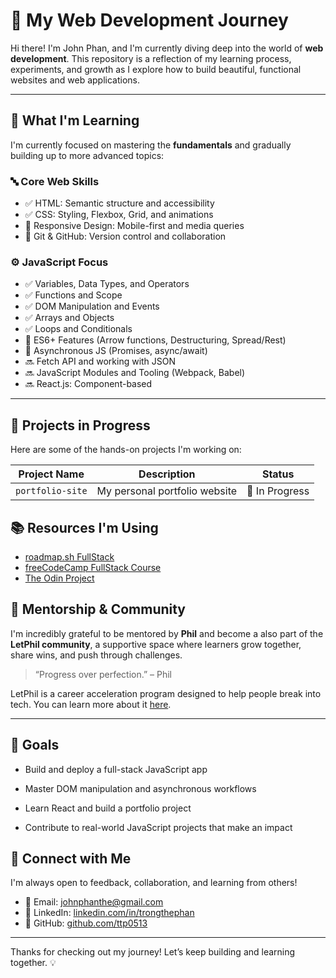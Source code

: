 # 🚀 My Web Development Journey

Hi there! I'm John Phan, and I'm currently diving deep into the world of **web development**. This repository is a reflection of my learning process, experiments, and growth as I explore how to build beautiful, functional websites and web applications.

---

## 🧠 What I'm Learning

I'm currently focused on mastering the **fundamentals** and gradually building up to more advanced topics:

### 🔤 Core Web Skills
- ✅ HTML: Semantic structure and accessibility
- ✅ CSS: Styling, Flexbox, Grid, and animations
- 🔄 Responsive Design: Mobile-first and media queries
- 🔄 Git & GitHub: Version control and collaboration

### ⚙️ JavaScript Focus
- ✅ Variables, Data Types, and Operators
- ✅ Functions and Scope
- ✅ DOM Manipulation and Events
- ✅ Arrays and Objects
- ✅ Loops and Conditionals
- 🔄 ES6+ Features (Arrow functions, Destructuring, Spread/Rest)
- 🔄 Asynchronous JS (Promises, async/await)
- 🔜 Fetch API and working with JSON
- 🔜 JavaScript Modules and Tooling (Webpack, Babel)
- 🔜 React.js: Component-based 

---

## 📁 Projects in Progress

Here are some of the hands-on projects I'm working on:

| Project Name       | Description                          | Status     |
|--------------------|--------------------------------------|------------|
| `portfolio-site`   | My personal portfolio website        | 🚧 In Progress |

## 📚 Resources I'm Using
- [roadmap.sh FullStack](https://roadmap.sh/full-stack)
- [freeCodeCamp FullStack Course](https://www.freecodecamp.org/)
- [The Odin Project](https://www.theodinproject.com/)

## 🧭 Mentorship & Community

I'm incredibly grateful to be mentored by **Phil** and become a also part of the **LetPhil community**, a supportive space where learners grow together, share wins, and push through challenges.

> “Progress over perfection.” – Phil

LetPhil is a career acceleration program designed to help people break into tech. You can learn more about it [here](https://letphil.com/).

---
## 🎯 Goals

- Build and deploy a full-stack JavaScript app
- Master DOM manipulation and asynchronous workflows
- Learn React and build a portfolio project

- Contribute to real-world JavaScript projects that make an impact

## 🤝 Connect with Me

I'm always open to feedback, collaboration, and learning from others!

- 📧 Email: johnphanthe@gmail.com
- 💼 LinkedIn: [linkedin.com/in/trongthephan](http://linkedin.com/in/trongthephan)
- 🐙 GitHub: [github.com/ttp0513](https://github.com/ttp0513)

---

Thanks for checking out my journey! Let’s keep building and learning together. 💡